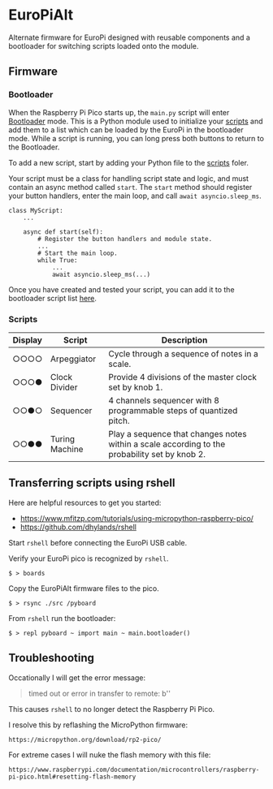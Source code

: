 # EuroPiAlt

Alternate firmware for EuroPi designed with reusable components and a bootloader for switching scripts loaded onto the module.


## Firmware

### Bootloader

When the Raspberry Pi Pico starts up, the `main.py` script will enter [Bootloader](EuroPiAlt/blob/main/src/bootloader.py) mode.
This is a Python module used to initialize your [scripts](EuroPiAlt/blob/main/src/scripts) and add them to a list which can be loaded by the EuroPi in the bootloader mode. While a script is running, you can long press both buttons to return to the Bootloader.

To add a new script, start by adding your Python file to the [scripts](EuroPiAlt/blob/main/src/scripts) foler. 

Your script must be a class for handling script state and logic, and must contain an async method called `start`.
The `start` method should register your button handlers, enter the main loop, and call `await asyncio.sleep_ms`.

    class MyScript:
        ...

        async def start(self):
            # Register the button handlers and module state.
            ...
            # Start the main loop.
            while True:
                ...
                await asyncio.sleep_ms(...)

Once you have created and tested your script, you can add it to the bootloader script list [here](EuroPiAlt/blob/main/src/bootloader.py#L36).

### Scripts

| Display | Script | Description|
|---------|--------|------------|
| ○○○○    | Arpeggiator    | Cycle through a sequence of notes in a scale. |
| ○○○●    | Clock Divider    | Provide 4 divisions of the master clock set by knob 1. |
| ○○●○    | Sequencer    | 4 channels sequencer with 8 programmable steps of quantized pitch. |
| ○○●●    | Turing Machine    | Play a sequence that changes notes within a scale according to the probability set by knob 2. |


## Transferring scripts using rshell

Here are helpful resources to get you started:

* https://www.mfitzp.com/tutorials/using-micropython-raspberry-pico/
* https://github.com/dhylands/rshell


Start `rshell` before connecting the EuroPi USB cable.

Verify your EuroPi pico is recognized by `rshell`.

    $ > boards

Copy the EuroPiAlt firmware files to the pico.

    $ > rsync ./src /pyboard


From `rshell` run the bootloader:

    $ > repl pyboard ~ import main ~ main.bootloader()


## Troubleshooting

Occationally I will get the error message:

> timed out or error in transfer to remote: b''

This causes `rshell` to no longer detect the Raspberry Pi Pico.

I resolve this by reflashing the MicroPython firmware:

    https://micropython.org/download/rp2-pico/

For extreme cases I will nuke the flash memory with this file:

    https://www.raspberrypi.com/documentation/microcontrollers/raspberry-pi-pico.html#resetting-flash-memory

